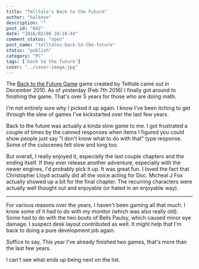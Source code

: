 ```yaml
---
title: "Telltale's Back to the Future"
author: "halkeye"
description: ""
post_id: "692"
date: "2016/02/08 10:18:44"
comment_status: "open"
post_name: "telltales-back-to-the-future"
status: "publish"
category: "PC"
tags: ['back to the future']
cover: "../cover-image.jpg"
---
```


The [Back to the Future Game](https://www.telltalegames.com/backtothefuture/) game created by Telltale came out in December 2010. As of yesterday (Feb 7th 2016) I finally got around to finishing the game. That's over 5 years for those who are doing math.

I'm not entirely sure why I picked it up again. I know I've been itching to get through the slew of games I've kickstarted over the last few years.

Back to the future was actually a kinda slow game to me. I got frustrated a couple of times by the canned responses when items I figured you could show people just say "I don't know what to do with that" type response. Some of the cutscenes felt slow and long too.

But overall, I really enjoyed it, especially the last couple chapters and the ending itself. If they ever release another adventure, especially with the newer engines, I'd probably pick it up. It was great fun. I loved the fact that Christopher Lloyd actually did all the voice acting for Doc. Micheal J Fox actually showed up a bit for the final chapter. The recurring characters were actually well thought out and enjoyable (or hated in an enjoyable way).

---

For various reasons over the years, I haven't been gaming all that much. I know some of it had to do with my monitor (which was also really old). Some had to do with the two bouts of Bells Paulsy, which caused minor eye damage. I suspect desk layout contributed as well. It might help that I'm back to doing a pure development job again.

Suffice to say, This year I've already finished two games, that's more than the last few years.

I can't see what ends up being next on the list.

